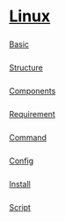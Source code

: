 <style>
.md1{margin-top: 75px;}
.md2{margin-top: 50px;}
.md3{margin-top: 25px;}
.tbl1 td#header{background-color: D1ECCF}
</style>

# [<span style="color:black;">Linux</span>](../index.md) 

<div class="md3"></div>

[Basic](Linux-Basic.md)




<div class="md3"></div>

[Structure](Linux-Structure.md)




<div class="md3"></div>

[Components](Linux-Components.md)




<div class="md3"></div>

[Requirement](Linux-Requirement.md)




<div class="md3"></div>

[Command](Linux-Command.md)




<div class="md3"></div>

[Config](Linux-Config.md)




<div class="md3"></div>

[Install](Linux-Install.md)




<div class="md3"></div>

[Script](Linux-Script.md)